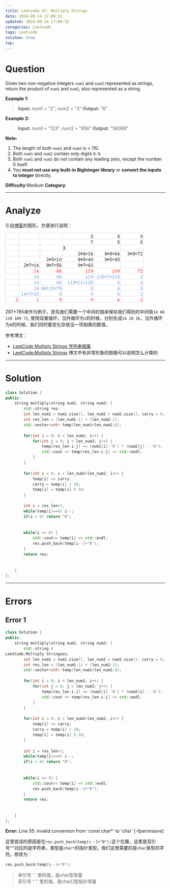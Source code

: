 ```yaml
---
title: Leetcode 47. Multiply Strings
date: 2018-09-14 17:09:31
updated: 2018-09-14 17:09:31
categories: Leetcode
tags: Leetcode
notshow: true
top:
---
```


# Question
Given two non-negative integers  `num1`  and  `num2`  represented as strings, return the product of  `num1`  and  `num2`, also represented as a string.

**Example 1:**
>**Input:** num1 = "2", num2 = "3"
**Output:** "6"

**Example 2:**
>**Input:** num1 = "123", num2 = "456"
**Output:** "56088"

**Note:**

1. The length of both  `num1`  and  `num2`  is < 110.
2. Both  `num1`  and  `num2`  contain only digits  `0-9`.
3. Both  `num1`  and  `num2` do not contain any leading zero, except the number 0 itself.
4. You  **must not use any built-in BigInteger library**  or  **convert the inputs to integer**  directly.

**Difficulty**:Medium
**Category**:

<!--more-->
******

# Analyze

引自[博客](http://www.cnblogs.com/TenosDoIt/p/3735309.html)的图形，方便进行说明：

![](/images/in-post/2018-09-14-Leetcode-43-Multiply-String/2018-09-14-18-36-44.png)

287*785来作为例子，首先我们需要一个中间的值来保存我们得到的中间值`14 66 119 109 72`, 使用双重循环，当外循环为`2`的时候，分别生成`14 10 16`，当外循环为`8`的时候，我们同时要变化存放没一项相乘的数值。


参考博文：
- [LeetCode Multiply Strings 字符串相乘](https://www.cnblogs.com/grandyang/p/4395356.html)
- [LeetCode:Multiply Strings](http://www.cnblogs.com/TenosDoIt/p/3735309.html)  博文中有非常形象的图像可以说明怎么计算的

******

# Solution

```cpp
class Solution {
public:
    string multiply(string num1, string num2) {
        std::string res;
        int len_num1 = num1.size(), len_num2 = num2.size(), carry = 0;
        int res_len = (len_num1-1) + (len_num2-1);
        std::vector<int> temp(len_num1+len_num2,0);
        
        for(int i = 0; i < len_num1; i++) {
            for(int j = 0; j < len_num2; j++) {
                temp[res_len-i-j] += (num1[i]-'0') * (num2[j] - '0');
                std::cout << temp[res_len-i-j] << std::endl;
            } 
        }

        for(int i = 0; i < len_num1+len_num2; i++) {
            temp[i] += carry;
            carry = temp[i] / 10;
            temp[i] = temp[i] % 10; 
        }
        
        int i = res_len+1;
        while(temp[i]==0) i--;
        if(i < 0) return "0";
        
        
        while(i >= 0) {
            std::cout<< temp[i] << std::endl;
            res.push_back(temp[i--]+'0');
        }
        return res;
        
        
    }
};
```

******

# Errors

## Error 1

```cpp
class Solution {
public:
    string multiply(string num1, string num2) {
        std::string r
LeetCode:Multiply Stringses;
        int len_num1 = num1.size(), len_num2 = num2.size(), carry = 0;
        int res_len = (len_num1-1) + (len_num2-1);
        std::vector<int> temp(len_num1+len_num2,0);
        
        for(int i = 0; i < len_num1; i++) {
            for(int j = 0; j < len_num2; j++) {
                temp[res_len-i-j] += (num1[i]-'0') * (num2[i] - '0');
                std::cout << temp[res_len-i-j] << std::endl;
            } 
        }
        
        for(int i = 0; i < len_num1+len_num2; i++) {
            temp[i] += carry;
            carry = temp[i] / 10;
            temp[i] = temp[i] % 10; 
        }
        
        int i = res_len+1;
        while(temp[i]==0) i--;
        if(i < 0) return "0";
        
        
        while(i >= 0) {
            std::cout<< temp[i] << std::endl;
            res.push_back(temp[i--]+"0");
        }
        return res;
        
        
    }
};
```

**Error:** Line 55: invalid conversion from 'const char*' to 'char' [-fpermissive]

这里错误的原因是在`res.push_back(temp[i--]+"0");`这个位置，这里是双引 号`“”`对应的是字符串，类型是`char*`的指针类型。我们这里需要的是`char`类型的字符。修改为：

```cpp
res.push_back(temp[i--]+"0");
```

> 单引号 ‘  ’ 里的值，是char型常量  
双引号 " " 里的值，是char[]型指针常量